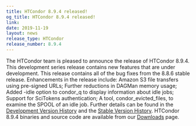 ```yaml
---
title: HTCondor 8.9.4 released!
og_title: HTCondor 8.9.4 released!
link: 
date: 2019-11-19
layout: news
release_type: HTCondor
release_number: 8.9.4
---
```


The HTCondor team is pleased to announce the release of HTCondor 8.9.4. This development series release contains new features that are under development. This release contains all of the bug fixes from the 8.8.6 stable release.  Enhancements in the release include: Amazon S3 file transfers using pre-signed URLs; Further reductions in DAGMan memory usage; Added -idle option to condor_q to display information about idle jobs; Support for SciTokens authentication; A tool, condor_evicted_files, to examine the SPOOL of an idle job.  Further details can be found in the <a href="http://htcondor.org/manual/v8.9.4/DevelopmentReleaseSeries89.html"> Development Version History</a> and the <a href="http://htcondor.org/manual/v8.9.4/StableReleaseSeries88.html"> Stable Version History</a>. HTCondor 8.9.4 binaries and source code are available from our <a href="http://htcondor.org/downloads/">Downloads</a> page. 
